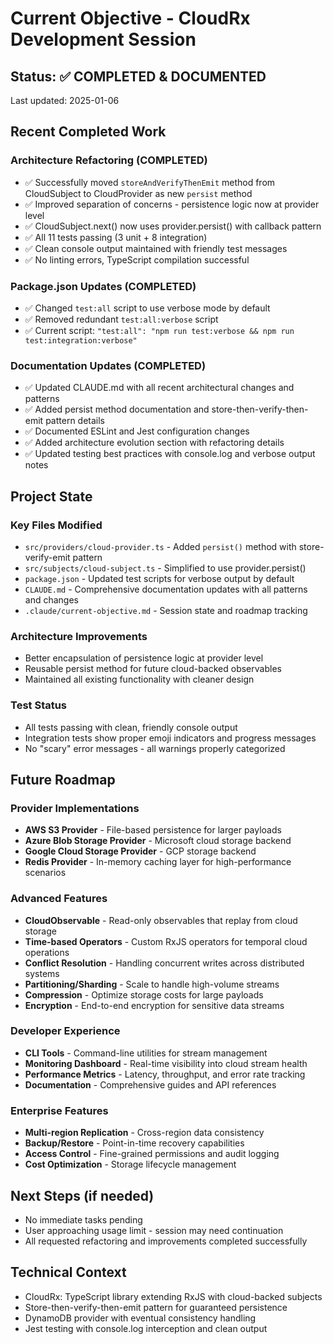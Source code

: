 # Current Objective - CloudRx Development Session

## Status: ✅ COMPLETED & DOCUMENTED

Last updated: 2025-01-06

## Recent Completed Work

### Architecture Refactoring (COMPLETED)

- ✅ Successfully moved `storeAndVerifyThenEmit` method from CloudSubject to CloudProvider as new `persist` method
- ✅ Improved separation of concerns - persistence logic now at provider level
- ✅ CloudSubject.next() now uses provider.persist() with callback pattern
- ✅ All 11 tests passing (3 unit + 8 integration)
- ✅ Clean console output maintained with friendly test messages
- ✅ No linting errors, TypeScript compilation successful

### Package.json Updates (COMPLETED)

- ✅ Changed `test:all` script to use verbose mode by default
- ✅ Removed redundant `test:all:verbose` script
- ✅ Current script: `"test:all": "npm run test:verbose && npm run test:integration:verbose"`

### Documentation Updates (COMPLETED)

- ✅ Updated CLAUDE.md with all recent architectural changes and patterns
- ✅ Added persist method documentation and store-then-verify-then-emit pattern details
- ✅ Documented ESLint and Jest configuration changes
- ✅ Added architecture evolution section with refactoring details
- ✅ Updated testing best practices with console.log and verbose output notes

## Project State

### Key Files Modified

- `src/providers/cloud-provider.ts` - Added `persist()` method with store-verify-emit pattern
- `src/subjects/cloud-subject.ts` - Simplified to use provider.persist()
- `package.json` - Updated test scripts for verbose output by default
- `CLAUDE.md` - Comprehensive documentation updates with all patterns and changes
- `.claude/current-objective.md` - Session state and roadmap tracking

### Architecture Improvements

- Better encapsulation of persistence logic at provider level
- Reusable persist method for future cloud-backed observables
- Maintained all existing functionality with cleaner design

### Test Status

- All tests passing with clean, friendly console output
- Integration tests show proper emoji indicators and progress messages
- No "scary" error messages - all warnings properly categorized

## Future Roadmap

### Provider Implementations

- **AWS S3 Provider** - File-based persistence for larger payloads
- **Azure Blob Storage Provider** - Microsoft cloud storage backend
- **Google Cloud Storage Provider** - GCP storage backend
- **Redis Provider** - In-memory caching layer for high-performance scenarios

### Advanced Features

- **CloudObservable** - Read-only observables that replay from cloud storage
- **Time-based Operators** - Custom RxJS operators for temporal cloud operations
- **Conflict Resolution** - Handling concurrent writes across distributed systems
- **Partitioning/Sharding** - Scale to handle high-volume streams
- **Compression** - Optimize storage costs for large payloads
- **Encryption** - End-to-end encryption for sensitive data streams

### Developer Experience

- **CLI Tools** - Command-line utilities for stream management
- **Monitoring Dashboard** - Real-time visibility into cloud stream health
- **Performance Metrics** - Latency, throughput, and error rate tracking
- **Documentation** - Comprehensive guides and API references

### Enterprise Features

- **Multi-region Replication** - Cross-region data consistency
- **Backup/Restore** - Point-in-time recovery capabilities
- **Access Control** - Fine-grained permissions and audit logging
- **Cost Optimization** - Storage lifecycle management

## Next Steps (if needed)

- No immediate tasks pending
- User approaching usage limit - session may need continuation
- All requested refactoring and improvements completed successfully

## Technical Context

- CloudRx: TypeScript library extending RxJS with cloud-backed subjects
- Store-then-verify-then-emit pattern for guaranteed persistence
- DynamoDB provider with eventual consistency handling
- Jest testing with console.log interception and clean output

